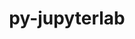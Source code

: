 ---
title: "py-jupyterlab"
layout: cache
categories: [package, develop]
meta: {"compilers": ["none"], "num_specs": 106, "num_specs_by_stack": {"data-vis-sdk": 18, "e4s": 72, "e4s-neoverse-v2": 16, "root": 106}, "oss": ["ubuntu20.04", "ubuntu22.04"], "platforms": ["linux"], "stacks": ["data-vis-sdk", "e4s", "e4s-neoverse-v2", "root"], "targets": ["neoverse_v2", "x86_64_v3"], "versions": ["3.4.8", "4.0.1"]}
spec_details: [{"compiler": "none", "hash": "2kbqwzcjhqwpm6jomlfag5lioiymlxkk", "os": "ubuntu22.04", "platform": "linux", "size": "-", "stacks": ["e4s", "root"], "target": "x86_64_v3", "variants": ["build_system=python_pip"], "versions": ["3.4.8"]}, {"compiler": "none", "hash": "2mgjmvmcjkgqftlio6f7am5o7rbtsado", "os": "ubuntu22.04", "platform": "linux", "size": "-", "stacks": ["e4s", "root"], "target": "x86_64_v3", "variants": ["build_system=python_pip"], "versions": ["3.4.8"]}, {"compiler": "none", "hash": "37a7vqipsmrw5s5tg3ay7gdmj47ny4zt", "os": "ubuntu22.04", "platform": "linux", "size": "-", "stacks": ["e4s-neoverse-v2", "root"], "target": "neoverse_v2", "variants": ["build_system=python_pip"], "versions": ["4.0.1"]}, {"compiler": "none", "hash": "3p43uafasavzd5hbgyxr6yrqbeibmzwm", "os": "ubuntu22.04", "platform": "linux", "size": "-", "stacks": ["e4s", "root"], "target": "x86_64_v3", "variants": ["build_system=python_pip"], "versions": ["4.0.1"]}, {"compiler": "none", "hash": "3qb2dzksitxyhrptg3perlocdvmro7zl", "os": "ubuntu22.04", "platform": "linux", "size": "-", "stacks": ["e4s", "root"], "target": "x86_64_v3", "variants": ["build_system=python_pip"], "versions": ["4.0.1"]}, {"compiler": "none", "hash": "3v4trrla5vkyobfelibzihy5xtvhjsdx", "os": "ubuntu22.04", "platform": "linux", "size": "-", "stacks": ["e4s", "root"], "target": "x86_64_v3", "variants": ["build_system=python_pip"], "versions": ["4.0.1"]}, {"compiler": "none", "hash": "4jnd73zh7cdykxna4s3j3erbowfvix3c", "os": "ubuntu22.04", "platform": "linux", "size": "-", "stacks": ["e4s", "root"], "target": "x86_64_v3", "variants": ["build_system=python_pip"], "versions": ["3.4.8"]}, {"compiler": "none", "hash": "4w2hebbklw5lxjvwjksdk3m2c5cyob7e", "os": "ubuntu22.04", "platform": "linux", "size": "-", "stacks": ["e4s", "root"], "target": "x86_64_v3", "variants": ["build_system=python_pip"], "versions": ["3.4.8"]}, {"compiler": "none", "hash": "52ksn76w5qd4xi3y4fobmj2xrongankn", "os": "ubuntu22.04", "platform": "linux", "size": "-", "stacks": ["e4s-neoverse-v2", "root"], "target": "neoverse_v2", "variants": ["build_system=python_pip"], "versions": ["4.0.1"]}, {"compiler": "none", "hash": "5lx426i2mzuvcgiy3grvrf642tuj5h7k", "os": "ubuntu20.04", "platform": "linux", "size": "-", "stacks": ["data-vis-sdk", "root"], "target": "x86_64_v3", "variants": ["build_system=python_pip"], "versions": ["4.0.1"]}, {"compiler": "none", "hash": "5uhq2pupwvmmt5ft53yqzwn6jgmuphcs", "os": "ubuntu22.04", "platform": "linux", "size": "-", "stacks": ["e4s", "root"], "target": "x86_64_v3", "variants": ["build_system=python_pip"], "versions": ["4.0.1"]}, {"compiler": "none", "hash": "65jprpumh73bey5zeqcnr7fg7iet6w7t", "os": "ubuntu22.04", "platform": "linux", "size": "-", "stacks": ["e4s", "root"], "target": "x86_64_v3", "variants": ["build_system=python_pip"], "versions": ["4.0.1"]}, {"compiler": "none", "hash": "6rpcvl7bv46lcrdavsyhqppsfxgrphnd", "os": "ubuntu22.04", "platform": "linux", "size": "-", "stacks": ["e4s", "root"], "target": "x86_64_v3", "variants": ["build_system=python_pip"], "versions": ["4.0.1"]}, {"compiler": "none", "hash": "6ul7lp4uiopppxw4rv2ck56dv5kaujph", "os": "ubuntu22.04", "platform": "linux", "size": "-", "stacks": ["e4s-neoverse-v2", "root"], "target": "neoverse_v2", "variants": ["build_system=python_pip"], "versions": ["4.0.1"]}, {"compiler": "none", "hash": "6wrfg3zttgasgegqlri5efe4h4e5jakt", "os": "ubuntu22.04", "platform": "linux", "size": "-", "stacks": ["e4s", "root"], "target": "x86_64_v3", "variants": ["build_system=python_pip"], "versions": ["4.0.1"]}, {"compiler": "none", "hash": "75zo3h5cm4gvjzucbcoucobgh4vezxwv", "os": "ubuntu22.04", "platform": "linux", "size": "-", "stacks": ["e4s-neoverse-v2", "root"], "target": "neoverse_v2", "variants": ["build_system=python_pip"], "versions": ["4.0.1"]}, {"compiler": "none", "hash": "77ptpqxlaqi7p33qgptjlggsk3h2nwuc", "os": "ubuntu22.04", "platform": "linux", "size": "-", "stacks": ["e4s", "root"], "target": "x86_64_v3", "variants": ["build_system=python_pip"], "versions": ["3.4.8"]}, {"compiler": "none", "hash": "7bgbbjvnninhiqrcvvrwpzn7bdfkfpxf", "os": "ubuntu20.04", "platform": "linux", "size": "-", "stacks": ["data-vis-sdk", "root"], "target": "x86_64_v3", "variants": ["build_system=python_pip"], "versions": ["4.0.1"]}, {"compiler": "none", "hash": "7xpgcyee5l63gcczcctinmvafzezrzr5", "os": "ubuntu22.04", "platform": "linux", "size": "-", "stacks": ["e4s", "root"], "target": "x86_64_v3", "variants": ["build_system=python_pip"], "versions": ["4.0.1"]}, {"compiler": "none", "hash": "7xsb7ts4ut2323xv6pncpwv4reavccpc", "os": "ubuntu22.04", "platform": "linux", "size": "-", "stacks": ["e4s", "root"], "target": "x86_64_v3", "variants": ["build_system=python_pip"], "versions": ["3.4.8"]}, {"compiler": "none", "hash": "a36fxulpreixpkz5a2zdssbgshwttubm", "os": "ubuntu20.04", "platform": "linux", "size": "-", "stacks": ["data-vis-sdk", "root"], "target": "x86_64_v3", "variants": ["build_system=python_pip"], "versions": ["4.0.1"]}, {"compiler": "none", "hash": "azcxvmirzk3aih4kfeoz3phbqehnvqhs", "os": "ubuntu22.04", "platform": "linux", "size": "-", "stacks": ["e4s", "root"], "target": "x86_64_v3", "variants": ["build_system=python_pip"], "versions": ["3.4.8"]}, {"compiler": "none", "hash": "bq2vi6xixv7zxi6pcybtmmfgpg56jnxw", "os": "ubuntu22.04", "platform": "linux", "size": "-", "stacks": ["e4s", "root"], "target": "x86_64_v3", "variants": ["build_system=python_pip"], "versions": ["3.4.8"]}, {"compiler": "none", "hash": "burpu3vsvyd7loimb64pveeswvmy7wfo", "os": "ubuntu22.04", "platform": "linux", "size": "-", "stacks": ["e4s", "root"], "target": "x86_64_v3", "variants": ["build_system=python_pip"], "versions": ["3.4.8"]}, {"compiler": "none", "hash": "bvohkvskjwrodlsmo7f6anhwcc7q637u", "os": "ubuntu22.04", "platform": "linux", "size": "-", "stacks": ["e4s", "root"], "target": "x86_64_v3", "variants": ["build_system=python_pip"], "versions": ["3.4.8"]}, {"compiler": "none", "hash": "bx2i2677xoof54wxcwrvck7wth6vdhig", "os": "ubuntu22.04", "platform": "linux", "size": "-", "stacks": ["e4s-neoverse-v2", "root"], "target": "neoverse_v2", "variants": ["build_system=python_pip"], "versions": ["4.0.1"]}, {"compiler": "none", "hash": "cai4t7rwsvjnra3yfyoe6n3r6yhqqhlk", "os": "ubuntu20.04", "platform": "linux", "size": "-", "stacks": ["data-vis-sdk", "root"], "target": "x86_64_v3", "variants": ["build_system=python_pip"], "versions": ["4.0.1"]}, {"compiler": "none", "hash": "czljhtvl5aqwacjd77xgtbwofw5aes6l", "os": "ubuntu22.04", "platform": "linux", "size": "-", "stacks": ["e4s", "root"], "target": "x86_64_v3", "variants": ["build_system=python_pip"], "versions": ["3.4.8"]}, {"compiler": "none", "hash": "dismcowjt66khcl3kdfbijgmgg3fkuqk", "os": "ubuntu22.04", "platform": "linux", "size": "-", "stacks": ["e4s", "root"], "target": "x86_64_v3", "variants": ["build_system=python_pip"], "versions": ["3.4.8"]}, {"compiler": "none", "hash": "dl5tre3mvxhj52zah54bjplfgd2ajwpg", "os": "ubuntu22.04", "platform": "linux", "size": "-", "stacks": ["e4s", "root"], "target": "x86_64_v3", "variants": ["build_system=python_pip"], "versions": ["3.4.8"]}, {"compiler": "none", "hash": "drl2gsclywen35unnea75dhd7lkpxo7s", "os": "ubuntu22.04", "platform": "linux", "size": "-", "stacks": ["e4s-neoverse-v2", "root"], "target": "neoverse_v2", "variants": ["build_system=python_pip"], "versions": ["4.0.1"]}, {"compiler": "none", "hash": "dztb4ib6ttvywmoyhk3m2mvsmreirkfo", "os": "ubuntu22.04", "platform": "linux", "size": "-", "stacks": ["e4s", "root"], "target": "x86_64_v3", "variants": ["build_system=python_pip"], "versions": ["3.4.8"]}, {"compiler": "none", "hash": "edlrfb3pazwst23m7ytbseur2s3pmatm", "os": "ubuntu22.04", "platform": "linux", "size": "-", "stacks": ["e4s-neoverse-v2", "root"], "target": "neoverse_v2", "variants": ["build_system=python_pip"], "versions": ["4.0.1"]}, {"compiler": "none", "hash": "f2dm2fht7eozk4jy7aizra6xpsu327hi", "os": "ubuntu22.04", "platform": "linux", "size": "-", "stacks": ["e4s", "root"], "target": "x86_64_v3", "variants": ["build_system=python_pip"], "versions": ["4.0.1"]}, {"compiler": "none", "hash": "fjhex4j6oaxmg7vnkddguamq57obvcy7", "os": "ubuntu22.04", "platform": "linux", "size": "-", "stacks": ["e4s", "root"], "target": "x86_64_v3", "variants": ["build_system=python_pip"], "versions": ["4.0.1"]}, {"compiler": "none", "hash": "g2ehnnc53clqlwe33byklriaf6i7d7ud", "os": "ubuntu22.04", "platform": "linux", "size": "-", "stacks": ["e4s", "root"], "target": "x86_64_v3", "variants": ["build_system=python_pip"], "versions": ["4.0.1"]}, {"compiler": "none", "hash": "g3qe67l4llzpgyugixkjqnzuv4dr7c5n", "os": "ubuntu22.04", "platform": "linux", "size": "-", "stacks": ["e4s", "root"], "target": "x86_64_v3", "variants": ["build_system=python_pip"], "versions": ["3.4.8"]}, {"compiler": "none", "hash": "gfxt4kavy3wxmibwr3mgrosmddg7faoi", "os": "ubuntu22.04", "platform": "linux", "size": "-", "stacks": ["e4s", "root"], "target": "x86_64_v3", "variants": ["build_system=python_pip"], "versions": ["3.4.8"]}, {"compiler": "none", "hash": "gjvcq2lhuuhcxgyvdfzab4gnhiw2lnif", "os": "ubuntu20.04", "platform": "linux", "size": "-", "stacks": ["data-vis-sdk", "root"], "target": "x86_64_v3", "variants": ["build_system=python_pip"], "versions": ["4.0.1"]}, {"compiler": "none", "hash": "gkkmuufrpijlddivckutzgqqebue4g2p", "os": "ubuntu22.04", "platform": "linux", "size": "-", "stacks": ["e4s", "root"], "target": "x86_64_v3", "variants": ["build_system=python_pip"], "versions": ["4.0.1"]}, {"compiler": "none", "hash": "h22yfbo6vcijrlfhhpgaebatodz4b4d5", "os": "ubuntu22.04", "platform": "linux", "size": "-", "stacks": ["e4s", "root"], "target": "x86_64_v3", "variants": ["build_system=python_pip"], "versions": ["3.4.8"]}, {"compiler": "none", "hash": "h7ijfgppax2vs5xr4zb27wcssqt6a2yn", "os": "ubuntu22.04", "platform": "linux", "size": "-", "stacks": ["e4s", "root"], "target": "x86_64_v3", "variants": ["build_system=python_pip"], "versions": ["3.4.8"]}, {"compiler": "none", "hash": "h7tclaehpmqa5ywq4fa7wwsevpzkmxwr", "os": "ubuntu22.04", "platform": "linux", "size": "-", "stacks": ["e4s", "root"], "target": "x86_64_v3", "variants": ["build_system=python_pip"], "versions": ["3.4.8"]}, {"compiler": "none", "hash": "haap5bbwfzwkqqs5tsz26zwqraufqkpe", "os": "ubuntu22.04", "platform": "linux", "size": "-", "stacks": ["e4s-neoverse-v2", "root"], "target": "neoverse_v2", "variants": ["build_system=python_pip"], "versions": ["4.0.1"]}, {"compiler": "none", "hash": "j6ohov6b6yekejnhy5gvbt4qxr2hkj5c", "os": "ubuntu20.04", "platform": "linux", "size": "-", "stacks": ["data-vis-sdk", "root"], "target": "x86_64_v3", "variants": ["build_system=python_pip"], "versions": ["4.0.1"]}, {"compiler": "none", "hash": "j6ufn5qpqopilmkp75viq7vxhtwtym4d", "os": "ubuntu22.04", "platform": "linux", "size": "-", "stacks": ["e4s", "root"], "target": "x86_64_v3", "variants": ["build_system=python_pip"], "versions": ["4.0.1"]}, {"compiler": "none", "hash": "jouxewgjaejdcijopcc433fmnmw234wh", "os": "ubuntu20.04", "platform": "linux", "size": "-", "stacks": ["data-vis-sdk", "root"], "target": "x86_64_v3", "variants": ["build_system=python_pip"], "versions": ["4.0.1"]}, {"compiler": "none", "hash": "jst2mnm6iokgy227a742i76vqjlwsaq7", "os": "ubuntu22.04", "platform": "linux", "size": "-", "stacks": ["e4s", "root"], "target": "x86_64_v3", "variants": ["build_system=python_pip"], "versions": ["3.4.8"]}, {"compiler": "none", "hash": "jvel2bzn5rv3ellc5anx4vy5aaxrjrjm", "os": "ubuntu22.04", "platform": "linux", "size": "-", "stacks": ["e4s", "root"], "target": "x86_64_v3", "variants": ["build_system=python_pip"], "versions": ["4.0.1"]}, {"compiler": "none", "hash": "jvenqlr2ceqdjjtn2vp2oet5c5i5ernx", "os": "ubuntu22.04", "platform": "linux", "size": "-", "stacks": ["e4s", "root"], "target": "x86_64_v3", "variants": ["build_system=python_pip"], "versions": ["4.0.1"]}, {"compiler": "none", "hash": "k54f2i3cbkjw3iio6osd6b3q7e4slbah", "os": "ubuntu22.04", "platform": "linux", "size": "-", "stacks": ["e4s", "root"], "target": "x86_64_v3", "variants": ["build_system=python_pip"], "versions": ["4.0.1"]}, {"compiler": "none", "hash": "klucj3w6eofxyg7hhlugjhhd32aj522k", "os": "ubuntu22.04", "platform": "linux", "size": "-", "stacks": ["e4s", "root"], "target": "x86_64_v3", "variants": ["build_system=python_pip"], "versions": ["3.4.8"]}, {"compiler": "none", "hash": "km65fho2f6xwajdnji7d3fmchxisezrp", "os": "ubuntu22.04", "platform": "linux", "size": "-", "stacks": ["e4s", "root"], "target": "x86_64_v3", "variants": ["build_system=python_pip"], "versions": ["4.0.1"]}, {"compiler": "none", "hash": "kp52rtj3hl7yms6qf7n6p2eezslqslz6", "os": "ubuntu20.04", "platform": "linux", "size": "-", "stacks": ["data-vis-sdk", "root"], "target": "x86_64_v3", "variants": ["build_system=python_pip"], "versions": ["4.0.1"]}, {"compiler": "none", "hash": "kqzenqnl6tfp2uufrgb2bcw4xw7lh4dr", "os": "ubuntu22.04", "platform": "linux", "size": "-", "stacks": ["e4s", "root"], "target": "x86_64_v3", "variants": ["build_system=python_pip"], "versions": ["4.0.1"]}, {"compiler": "none", "hash": "kumf7l2ifiqkfmzmsarpvbroob6fys7i", "os": "ubuntu22.04", "platform": "linux", "size": "-", "stacks": ["e4s", "root"], "target": "x86_64_v3", "variants": ["build_system=python_pip"], "versions": ["3.4.8"]}, {"compiler": "none", "hash": "kzxsusbed6j2kxjdtplt2tgnne5rhapz", "os": "ubuntu22.04", "platform": "linux", "size": "-", "stacks": ["e4s", "root"], "target": "x86_64_v3", "variants": ["build_system=python_pip"], "versions": ["3.4.8"]}, {"compiler": "none", "hash": "l4by6qdwcas57wh2fdi3l27dhji5bybo", "os": "ubuntu20.04", "platform": "linux", "size": "-", "stacks": ["data-vis-sdk", "root"], "target": "x86_64_v3", "variants": ["build_system=python_pip"], "versions": ["4.0.1"]}, {"compiler": "none", "hash": "l6go4deo7u6yuqjtgzqei2efdhr3p5sf", "os": "ubuntu22.04", "platform": "linux", "size": "-", "stacks": ["e4s", "root"], "target": "x86_64_v3", "variants": ["build_system=python_pip"], "versions": ["3.4.8"]}, {"compiler": "none", "hash": "lqcbo7mna3z6sfczqhvo6cdb77t7sawt", "os": "ubuntu22.04", "platform": "linux", "size": "-", "stacks": ["e4s", "root"], "target": "x86_64_v3", "variants": ["build_system=python_pip"], "versions": ["4.0.1"]}, {"compiler": "none", "hash": "lsvqhm75hxswrpy77aa7lpqcn2ccuftn", "os": "ubuntu20.04", "platform": "linux", "size": "-", "stacks": ["data-vis-sdk", "root"], "target": "x86_64_v3", "variants": ["build_system=python_pip"], "versions": ["4.0.1"]}, {"compiler": "none", "hash": "lswu5jv77t5n33mdc3fkiuvku753bdet", "os": "ubuntu22.04", "platform": "linux", "size": "-", "stacks": ["e4s", "root"], "target": "x86_64_v3", "variants": ["build_system=python_pip"], "versions": ["3.4.8"]}, {"compiler": "none", "hash": "ltet2m47yvt77p6kphizvaqgyijylk2t", "os": "ubuntu22.04", "platform": "linux", "size": "-", "stacks": ["e4s", "root"], "target": "x86_64_v3", "variants": ["build_system=python_pip"], "versions": ["3.4.8"]}, {"compiler": "none", "hash": "lzqdgeduyvoscimkq757wa3ogzckwb2q", "os": "ubuntu22.04", "platform": "linux", "size": "-", "stacks": ["e4s", "root"], "target": "x86_64_v3", "variants": ["build_system=python_pip"], "versions": ["4.0.1"]}, {"compiler": "none", "hash": "m3totx2jrolkr35e47655femmohhx5ol", "os": "ubuntu22.04", "platform": "linux", "size": "-", "stacks": ["e4s", "root"], "target": "x86_64_v3", "variants": ["build_system=python_pip"], "versions": ["4.0.1"]}, {"compiler": "none", "hash": "m5vs4fwtxytzhhdm5rwgckdgilbsj6j5", "os": "ubuntu22.04", "platform": "linux", "size": "-", "stacks": ["e4s", "root"], "target": "x86_64_v3", "variants": ["build_system=python_pip"], "versions": ["4.0.1"]}, {"compiler": "none", "hash": "ml4cxpprgmbp2aowltg2gmqq7vsa6fs7", "os": "ubuntu22.04", "platform": "linux", "size": "-", "stacks": ["e4s", "root"], "target": "x86_64_v3", "variants": ["build_system=python_pip"], "versions": ["3.4.8"]}, {"compiler": "none", "hash": "mng6iz3pzt5x7unt5nzr3x3pqbftnp5d", "os": "ubuntu22.04", "platform": "linux", "size": "-", "stacks": ["e4s-neoverse-v2", "root"], "target": "neoverse_v2", "variants": ["build_system=python_pip"], "versions": ["4.0.1"]}, {"compiler": "none", "hash": "mxxlaijc63svfmsr4jr7ztlojbhqw5l6", "os": "ubuntu22.04", "platform": "linux", "size": "-", "stacks": ["e4s", "root"], "target": "x86_64_v3", "variants": ["build_system=python_pip"], "versions": ["3.4.8"]}, {"compiler": "none", "hash": "nd7miyapb6camhpks5distzqwauzzvwt", "os": "ubuntu22.04", "platform": "linux", "size": "-", "stacks": ["e4s", "root"], "target": "x86_64_v3", "variants": ["build_system=python_pip"], "versions": ["3.4.8"]}, {"compiler": "none", "hash": "ngf224vxjugg6upvt7jdyuqga2co4shg", "os": "ubuntu22.04", "platform": "linux", "size": "-", "stacks": ["e4s-neoverse-v2", "root"], "target": "neoverse_v2", "variants": ["build_system=python_pip"], "versions": ["4.0.1"]}, {"compiler": "none", "hash": "nmvjxg7lft2uxl4sfp4mlmqyac5m4i5m", "os": "ubuntu22.04", "platform": "linux", "size": "-", "stacks": ["e4s-neoverse-v2", "root"], "target": "neoverse_v2", "variants": ["build_system=python_pip"], "versions": ["4.0.1"]}, {"compiler": "none", "hash": "o22mdr6d7wehduhvqjgfj2fpnganj3qy", "os": "ubuntu20.04", "platform": "linux", "size": "-", "stacks": ["data-vis-sdk", "root"], "target": "x86_64_v3", "variants": ["build_system=python_pip"], "versions": ["4.0.1"]}, {"compiler": "none", "hash": "ortq4kpi7jw4sdptoxsn4we3mr6ebv5t", "os": "ubuntu22.04", "platform": "linux", "size": "-", "stacks": ["e4s-neoverse-v2", "root"], "target": "neoverse_v2", "variants": ["build_system=python_pip"], "versions": ["4.0.1"]}, {"compiler": "none", "hash": "pinggpbk5rmx4kpris5euyznn7us37ma", "os": "ubuntu22.04", "platform": "linux", "size": "-", "stacks": ["e4s", "root"], "target": "x86_64_v3", "variants": ["build_system=python_pip"], "versions": ["3.4.8"]}, {"compiler": "none", "hash": "pprqocikc4zmxiqjl7e42y5ogaf4lccl", "os": "ubuntu20.04", "platform": "linux", "size": "-", "stacks": ["data-vis-sdk", "root"], "target": "x86_64_v3", "variants": ["build_system=python_pip"], "versions": ["4.0.1"]}, {"compiler": "none", "hash": "px2fc4vujhgxoqkk3ntlpqaoyzhzl6mp", "os": "ubuntu20.04", "platform": "linux", "size": "-", "stacks": ["data-vis-sdk", "root"], "target": "x86_64_v3", "variants": ["build_system=python_pip"], "versions": ["4.0.1"]}, {"compiler": "none", "hash": "pzqmd7djjqakunuldhdiauac3ut7cuqw", "os": "ubuntu22.04", "platform": "linux", "size": "-", "stacks": ["e4s", "root"], "target": "x86_64_v3", "variants": ["build_system=python_pip"], "versions": ["4.0.1"]}, {"compiler": "none", "hash": "q4b4jqaysawn6lcag2oqg25rnifvhmpv", "os": "ubuntu22.04", "platform": "linux", "size": "-", "stacks": ["e4s", "root"], "target": "x86_64_v3", "variants": ["build_system=python_pip"], "versions": ["3.4.8"]}, {"compiler": "none", "hash": "qbshiagerqdo6abok5jpvn4g55dkmujr", "os": "ubuntu20.04", "platform": "linux", "size": "-", "stacks": ["data-vis-sdk", "root"], "target": "x86_64_v3", "variants": ["build_system=python_pip"], "versions": ["4.0.1"]}, {"compiler": "none", "hash": "qu6tkzyijrihfqbf6zvtqh6zsntt3fam", "os": "ubuntu22.04", "platform": "linux", "size": "-", "stacks": ["e4s", "root"], "target": "x86_64_v3", "variants": ["build_system=python_pip"], "versions": ["4.0.1"]}, {"compiler": "none", "hash": "rhrne547bhfqxthpvrhkd7uqtmnr4gyn", "os": "ubuntu22.04", "platform": "linux", "size": "-", "stacks": ["e4s", "root"], "target": "x86_64_v3", "variants": ["build_system=python_pip"], "versions": ["4.0.1"]}, {"compiler": "none", "hash": "ri4hjtrsfod67jv3yopkj732wtugdw3o", "os": "ubuntu22.04", "platform": "linux", "size": "-", "stacks": ["e4s", "root"], "target": "x86_64_v3", "variants": ["build_system=python_pip"], "versions": ["3.4.8"]}, {"compiler": "none", "hash": "rlne7tecq2uq52c6elrl6h7felunvdqa", "os": "ubuntu22.04", "platform": "linux", "size": "-", "stacks": ["e4s", "root"], "target": "x86_64_v3", "variants": ["build_system=python_pip"], "versions": ["4.0.1"]}, {"compiler": "none", "hash": "s6ebkvytgds3y2gn5cthj4atrpfn7a42", "os": "ubuntu22.04", "platform": "linux", "size": "-", "stacks": ["e4s", "root"], "target": "x86_64_v3", "variants": ["build_system=python_pip"], "versions": ["4.0.1"]}, {"compiler": "none", "hash": "s6hvymj7bu7tygbmkxtktibxvfzld3o2", "os": "ubuntu22.04", "platform": "linux", "size": "-", "stacks": ["e4s-neoverse-v2", "root"], "target": "neoverse_v2", "variants": ["build_system=python_pip"], "versions": ["4.0.1"]}, {"compiler": "none", "hash": "s7ibzbse2gvq7q5oiogdvtrdygoam65w", "os": "ubuntu22.04", "platform": "linux", "size": "-", "stacks": ["e4s", "root"], "target": "x86_64_v3", "variants": ["build_system=python_pip"], "versions": ["3.4.8"]}, {"compiler": "none", "hash": "sfzcsc3btxpauu4ekxifg4mjx7lnz4zh", "os": "ubuntu22.04", "platform": "linux", "size": "-", "stacks": ["e4s", "root"], "target": "x86_64_v3", "variants": ["build_system=python_pip"], "versions": ["4.0.1"]}, {"compiler": "none", "hash": "spsu62bicut2m6au4qn2cqlvphfvedbq", "os": "ubuntu22.04", "platform": "linux", "size": "-", "stacks": ["e4s", "root"], "target": "x86_64_v3", "variants": ["build_system=python_pip"], "versions": ["4.0.1"]}, {"compiler": "none", "hash": "toualkvriq473akkr4g3m3dg2acg4vcx", "os": "ubuntu22.04", "platform": "linux", "size": "-", "stacks": ["e4s", "root"], "target": "x86_64_v3", "variants": ["build_system=python_pip"], "versions": ["4.0.1"]}, {"compiler": "none", "hash": "tqwth7uqxr7pvfrphezmzxo5p4gs6jdc", "os": "ubuntu22.04", "platform": "linux", "size": "-", "stacks": ["e4s", "root"], "target": "x86_64_v3", "variants": ["build_system=python_pip"], "versions": ["4.0.1"]}, {"compiler": "none", "hash": "u6nf6c46sge3q3ugznco7fadmajpxsfk", "os": "ubuntu22.04", "platform": "linux", "size": "-", "stacks": ["e4s", "root"], "target": "x86_64_v3", "variants": ["build_system=python_pip"], "versions": ["4.0.1"]}, {"compiler": "none", "hash": "ubr2wlyubjewrdmvsjlktdvxccv6lxgq", "os": "ubuntu22.04", "platform": "linux", "size": "-", "stacks": ["e4s", "root"], "target": "x86_64_v3", "variants": ["build_system=python_pip"], "versions": ["3.4.8"]}, {"compiler": "none", "hash": "ul6uu54g5nu5vbfazymd2sijnxluwtql", "os": "ubuntu20.04", "platform": "linux", "size": "-", "stacks": ["data-vis-sdk", "root"], "target": "x86_64_v3", "variants": ["build_system=python_pip"], "versions": ["4.0.1"]}, {"compiler": "none", "hash": "up7m67vejvzmlpbanmaq65baeg6z3zcd", "os": "ubuntu22.04", "platform": "linux", "size": "-", "stacks": ["e4s", "root"], "target": "x86_64_v3", "variants": ["build_system=python_pip"], "versions": ["3.4.8"]}, {"compiler": "none", "hash": "uvy3sqyko5tpyf6stqdbunyue4v3ueut", "os": "ubuntu22.04", "platform": "linux", "size": "-", "stacks": ["e4s", "root"], "target": "x86_64_v3", "variants": ["build_system=python_pip"], "versions": ["3.4.8"]}, {"compiler": "none", "hash": "uwz5wegenefunnbiryq6sskqbz3nvuob", "os": "ubuntu20.04", "platform": "linux", "size": "-", "stacks": ["data-vis-sdk", "root"], "target": "x86_64_v3", "variants": ["build_system=python_pip"], "versions": ["4.0.1"]}, {"compiler": "none", "hash": "vd6k3e5pphktsoww5d6xsmls7vim5g7f", "os": "ubuntu22.04", "platform": "linux", "size": "-", "stacks": ["e4s-neoverse-v2", "root"], "target": "neoverse_v2", "variants": ["build_system=python_pip"], "versions": ["4.0.1"]}, {"compiler": "none", "hash": "vuropqvhztxfdzqge4dvt4s2nmfh7227", "os": "ubuntu22.04", "platform": "linux", "size": "-", "stacks": ["e4s-neoverse-v2", "root"], "target": "neoverse_v2", "variants": ["build_system=python_pip"], "versions": ["4.0.1"]}, {"compiler": "none", "hash": "w37kknyfqwzah2g3sa7fx47okmfwyad2", "os": "ubuntu22.04", "platform": "linux", "size": "-", "stacks": ["e4s-neoverse-v2", "root"], "target": "neoverse_v2", "variants": ["build_system=python_pip"], "versions": ["4.0.1"]}, {"compiler": "none", "hash": "wasbuzuqb2r2p5vxjync36mhpaxwuwkm", "os": "ubuntu20.04", "platform": "linux", "size": "-", "stacks": ["data-vis-sdk", "root"], "target": "x86_64_v3", "variants": ["build_system=python_pip"], "versions": ["4.0.1"]}, {"compiler": "none", "hash": "wmmdhyq6ycbqbehc4ii4ir62lrnxhluj", "os": "ubuntu22.04", "platform": "linux", "size": "-", "stacks": ["e4s", "root"], "target": "x86_64_v3", "variants": ["build_system=python_pip"], "versions": ["3.4.8"]}, {"compiler": "none", "hash": "x3wy6r3g6kqf4z6v6vk4kohkxcuuaz6n", "os": "ubuntu22.04", "platform": "linux", "size": "-", "stacks": ["e4s", "root"], "target": "x86_64_v3", "variants": ["build_system=python_pip"], "versions": ["3.4.8"]}, {"compiler": "none", "hash": "y4l4osvrjovh7ngiidr7uyz6wlmn3qux", "os": "ubuntu20.04", "platform": "linux", "size": "-", "stacks": ["data-vis-sdk", "root"], "target": "x86_64_v3", "variants": ["build_system=python_pip"], "versions": ["4.0.1"]}, {"compiler": "none", "hash": "ymrsqouc6ylevkrtankl7dve6glo2z56", "os": "ubuntu22.04", "platform": "linux", "size": "-", "stacks": ["e4s", "root"], "target": "x86_64_v3", "variants": ["build_system=python_pip"], "versions": ["4.0.1"]}, {"compiler": "none", "hash": "z3id2oklwa6cnqw2n4mth3uxdjplg3rh", "os": "ubuntu22.04", "platform": "linux", "size": "-", "stacks": ["e4s", "root"], "target": "x86_64_v3", "variants": ["build_system=python_pip"], "versions": ["4.0.1"]}]
---